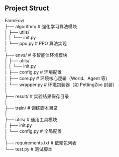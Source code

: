 ## Project Struct  
  FarmEnv/  
    ├── algorithm/ # 强化学习算法模块  
    │ ├── utils/  
    │ │ └── init.py  
    │ └── ppo.py # PPO 算法实现  
    │  
    ├── envs/ # 多智能体环境模块  
    │ ├── utils/  
    │ │ └── init.py  
    │ ├── config.py # 环境配置  
    │ ├── core.py # 环境核心逻辑（World、Agent 等）  
    │ └── wrapper.py # 环境包装器（如 PettingZoo 封装）  
    │  
    ├── result/ # 实验结果保存目录  
    │  
    ├── train/ # 训练脚本目录  
    │  
    ├── utils/ # 通用工具模块  
    │ ├── init.py  
    │ └── config.py # 全局配置  
    │  
    ├── requirements.txt # 依赖包列表  
    └── test.py # 测试脚本  
